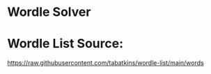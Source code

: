 # Wordle Solver

# Wordle List Source:
https://raw.githubusercontent.com/tabatkins/wordle-list/main/words